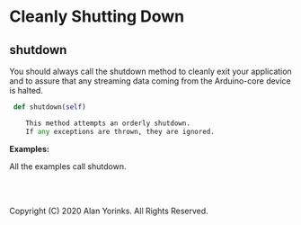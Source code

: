 # Cleanly Shutting Down

## shutdown
You should always call the shutdown method to cleanly exit your application and to assure
that any streaming data coming from the Arduino-core device is halted.

```python
 def shutdown(self)

    This method attempts an orderly shutdown.
    If any exceptions are thrown, they are ignored.
```
**Examples:**

All the examples call shutdown.

<br>
<br>

Copyright (C) 2020 Alan Yorinks. All Rights Reserved.
